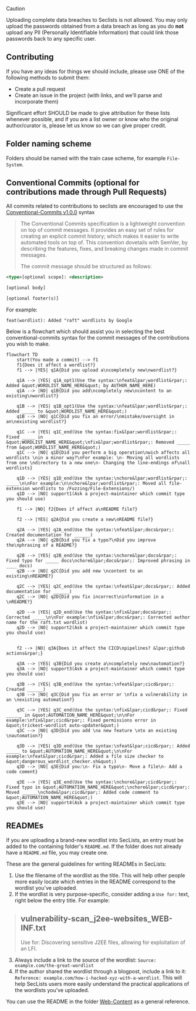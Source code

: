 > [!CAUTION]
> Uploading complete data breaches to Seclists is not allowed. You may only upload the passwords obtained from a data breach as long as you do **not** upload any PII (Personally Identifiable Information) that could link those passwords back to any specific user.

## Contributing

If you have any ideas for things we should include, please use ONE of the following methods to submit them:

* Create a pull request
* Create an issue in the project (with links, and we'll parse and incorporate them)

Significant effort SHOULD be made to give attribution for these lists whenever possible, and if you are a list owner or know who the original author/curator is, please let us know so we can give proper credit.

## Folder naming scheme

Folders should be named with the train case scheme, for example `File-System`.

## Conventional Commits (optional for contributions made through Pull Requests)

All commits related to contributions to seclists are encouraged to use the [Conventional-Commits v1.0.0](https://www.conventionalcommits.org/en/v1.0.0/) syntax

> The Conventional Commits specification is a lightweight convention on top of commit messages. It provides an easy set of rules for creating an explicit commit history; which makes it easier to write automated tools on top of. This convention dovetails with SemVer, by describing the features, fixes, and breaking changes made in commit messages.
>
> The commit message should be structured as follows:
```xml
<type>[optional scope]: <description>

[optional body]

[optional footer(s)]
```

For example:
```
feat(wordlist): Added "raft" wordlists by Google
```

Below is a flowchart which should assist you in selecting the best conventional-commits syntax for the commit messages of the contributions you wish to make.

```mermaid
flowchart TD
	start(You made a commit) --> f1
	f1{Does it affect a wordlist?}
	f1 --> |YES| q1A{Did you upload a\ncompletely new\nwordlist?}

	q1A --> |YES| q1A_opt1(Use the syntax:\nfeat&lpar;wordlist&rpar;: Added &quot;WORDLIST_NAME_HERE&quot; by AUTHOR_NAME_HERE)
	q1A --> |NO| q1B{Did you add\ncompletely new\ncontent to an existing\nwordlist?}
	
	q1B --> |YES| q1B_opt1(Use the syntax:\nfeat&lpar;wordlist&rpar;: Added _____ to &quot;WORDLIST_NAME_HERE&quot;)
	q1B --> |NO| q1C{Did you fix an error/\nmistake/oversight in an\nexisting wordlist?}
	
	q1C --> |YES| q1C_end(Use the syntax:fix&lpar;wordlist&rpar;: Fixed _____ in &quot;WORDLIST_NAME_HERE&quot;\nfix&lpar;wordlist&rpar;: Removed _____ from &quot;WORDLIST_NAME_HERE&quot;)
	q1C --> |NO| q1D{Did you perform a big operation\nwich affects all wordlists \nin a minor way?\nFor example: \n- Moving all wordlists from one \ndirectory to a new one\n- Changing the line-endings of\nall wordlists}

	q1D --> |YES| q1D_end(Use the syntax:\nchore&lpar;wordlist&rpar;: _____\n\nFor example:\n\nchore&lpar;wordlist&rpar;: Moved all file-extension wordlists to /Fuzzing/File-Extensions/)
	q1D --> |NO| support1(Ask a project-maintainer which commit type you should use)

	f1 --> |NO| f2{Does if affect a\nREADME file?}

	f2 --> |YES| q2A{Did you create a new\nREADME file?}

	q2A --> |YES| q2A_end(Use the syntax:\nfeat&lpar;docs&rpar;: Created documentation for ______)
	q2A --> |NO| q2B{Did you fix a typo?\nDid you improve the\nphrasing of a README?}

	q2B --> |YES| q2B_end(Use the syntax:\nchore&lpar;docs&rpar;: Fixed typo for _____ docs\nchore&lpar;docs&rpar;: Improved phrasing in ____ docs)
	q2B --> |NO| q2C{Did you add new \ncontent to an existing\nREADME?}

	q2C --> |YES| q2C_end(Use the syntax:\nfeat&lpar;docs&rpar;: Added documentation for ______)
	q2C --> |NO| q2D{Did you fix incorrect\ninformation in a \nREADME?}

	q2D --> |YES| q2D_end(Use the syntax:\nfix&lpar;docs&rpar;: Corrected _____\n\nFor example:\nfix&lpar;docs&rpar;: Corrected author name for the raft.txt wordlist)
	q2D --> |NO| support2(Ask a project-maintainer which commit type you should use)


	f2 --> |NO| q3A{Does it affect the CICD\npipelines? &lpar;github actions&rpar;}

	q3A --> |YES| q3B{Did you create a\ncompletely new\nautomation?}
	q3A --> |NO| support3(Ask a project-maintainer which commit type you should use)

	q3B --> |YES| q3B_end(Use the syntax:\nfeat&lpar;cicd&rpar;: Created ______)
	q3B --> |NO| q3C{Did you fix an error or \nfix a vulnerability in an \nexisting automation?}

	q3C --> |YES| q3C_end(Use the syntax:\nfix&lpar;cicd&rpar;: Fixed ______ in &quot;AUTOMATION_NAME_HERE&quot;\n\nFor example:\nfix&lpar;cicd&rpar;: Fixed permissions error in &quot;trickest-wordlist auto-updater&quot;)
	q3C --> |NO| q3D{Did you add \na new feature \nto an existing \nautomation?}

	q3D --> |YES| q3D_end(Use the syntax:\nfeat&lpar;cicd&rpar;: Added _____ to &quot;AUTOMATION_NAME_HERE&quot;\n\nFor example:\nfeat&lpar;cicd&rpar;: Added a file size checker to &quot;dangerous_wordlist_checker.sh&quot;)
	q3D --> |NO| q3E{Did you:\n- Fix a typo\n- Move a file\n- Add a code coment}

	q3E --> |YES| q3E_end(Use the syntax:\nchore&lpar;cicd&rpar;: Fixed typo in &quot;AUTOMATION_NAME_HERE&quot;\nchore&lpar;cicd&rpar;: Moved ______\nchode&lpar;cicd&rpar;: Added code comment to &quot;AUTOMATION_NAME_HERE&quot;)
	q3E --> |NO| support4(Ask a project-maintainer which commit type you should use)
```

## READMEs

If you are uploading a brand-new wordlist into SecLists, an entry must be added to the containing folder's `README.md`. If the folder does not already have a `README.md` file, you may create one.

These are the general guidelines for writing READMEs in SecLists:
1. Use the filename of the wordlist as the title. This will help other people more easily locate which entries in the README correspond to the wordlist you've uploaded.
2. If the wordlist is very purpose-specific, consider adding a `Use for:` text, right below the entry title. For example: 
> ## vulnerability-scan_j2ee-websites_WEB-INF.txt
> Use for: Discovering sensitive J2EE files, allowing for exploitation of an LFI.

3. Always include a link to the source of the wordlist: `Source: example.com/the-great-wordlist`
4. If the author shared the wordlist through a blogpost, include a link to it: `Reference: example.com/how-i-hacked-xyz-with-a-wordlist`. This will help SecLists users more easily understand the practical applications of the wordlists you've uploaded.

You can use the README in the folder [Web-Content](Discovery/Web-Content) as a general reference.
